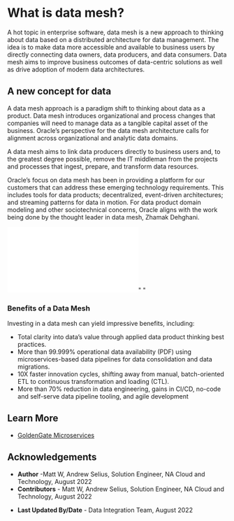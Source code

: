 # What is data mesh?

A hot topic in enterprise software, data mesh is a new approach to thinking about data based on a distributed architecture for data management. The idea is to make data more accessible and available to business users by directly connecting data owners, data producers, and data consumers. Data mesh aims to improve business outcomes of data-centric solutions as well as drive adoption of modern data architectures.


## A new concept for data
A data mesh approach is a paradigm shift to thinking about data as a product. Data mesh introduces organizational and process changes that companies will need to manage data as a tangible capital asset of the business. Oracle’s perspective for the data mesh architecture calls for alignment across organizational and analytic data domains.

A data mesh aims to link data producers directly to business users and, to the greatest degree possible, remove the IT middleman from the projects and processes that ingest, prepare, and transform data resources.

Oracle’s focus on data mesh has been in providing a platform for our customers that can address these emerging technology requirements. This includes tools for data products; decentralized, event-driven architectures; and streaming patterns for data in motion. For data product domain modeling and other sociotechnical concerns, Oracle aligns with the work being done by the thought leader in data mesh, Zhamak Dehghani.


![](whatisdatamesh.md)" "


### Benefits of a Data Mesh

Investing in a data mesh can yield impressive benefits, including:
* Total clarity into data’s value through applied data product thinking best practices.
* More than 99.999% operational data availability (PDF) using microservices-based data pipelines for data consolidation and data migrations.
* 10X faster innovation cycles, shifting away from manual, batch-oriented ETL to continuous transformation and loading (CTL).
* More than 70% reduction in data engineering, gains in CI/CD, no-code and self-serve data pipeline tooling, and agile development

## Learn More

* [GoldenGate Microservices](https://docs.oracle.com/en/middleware/goldengate/core/19.1/understanding/getting-started-oracle-goldengate.html#GUID-F317FD3B-5078-47BA-A4EC-8A138C36BD59)

## Acknowledgements
* **Author** -Matt W, Andrew Selius, Solution Engineer, NA Cloud and Technology, August 2022
* **Contributors** - Matt W, Andrew Selius, Solution Engineer, NA Cloud and Technology, August 2022
- **Last Updated By/Date** - Data Integration Team, August 2022
